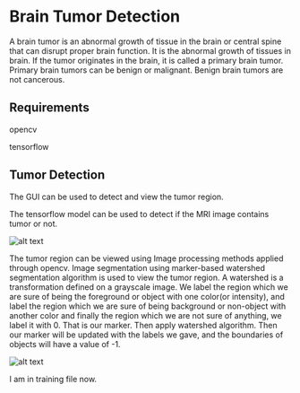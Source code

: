 # Brain Tumor Detection

A brain tumor is an abnormal growth of tissue in the brain or central spine that can disrupt proper brain function. It is the abnormal growth of tissues in brain. If the tumor originates in the brain, it is called a primary brain tumor. Primary brain tumors can be benign or malignant. Benign brain tumors are not cancerous.


## Requirements

opencv

tensorflow

## Tumor Detection
The GUI can be used to detect and view the tumor region.

The tensorflow model can be used to detect if the MRI image contains tumor or not.

![alt text](tumordetection.jpg)

The tumor region can be viewed using Image processing methods applied through opencv. Image segmentation using marker-based watershed segmentation algorithm is used to view the tumor region. A watershed is a transformation defined on a grayscale image. We label the region which we are sure of being the foreground or object with one color(or intensity), and label the region which we are sure of being background or non-object with another color and finally the region which we are not sure of anything, we label it with 0. That is our marker. Then apply watershed algorithm. Then our marker will be updated with the labels we gave, and the boundaries of objects will have a value of -1.

![alt text](viewtumor.jpg)








I am in training file now.